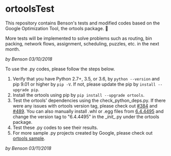 # ortoolsTest
This repository contains Benson's tests and modified codes based on the Google Optimization Tool, the ortools package. :eyes:

More tests will be implemented to solve problems such as routing, bin packing, network flows, assignment, scheduling, puzzles, etc. in the next month.

*by Benson 03/10/2018*

To use the .py codes, please follow the steps below.
 1. Verify that you have Python 2.7+, 3.5, or 3.6, by `python --version` and pip 9.01 or higher by `pip -V`. If not, please update the pip by `install --upgrade pip`.
 2. Install the ortools using pip by `pip install --upgrade ortools`. 
 3. Test the ortools' dependencies using the check_python_deps.py. If there were any issues with ortools version tag, please check out [#384](https://github.com/google/or-tools/issues/384) and [#489]( https://github.com/google/or-tools/issues/489). You can also manually install .whl or .egg files from [6.4.4495](https://pypi.python.org/pypi/ortools/6.4.4495) and change the version tag to "6.4.4495" in the \__init\__.py under the ortools package.
 4. Test these .py codes to see their results.
 5. For more sample .py projects created by Google, please check out [ortools sample](https://github.com/google/or-tools/releases/download/v6.4/or-tools_python_examples_v6.4.4495.zip).

*by Benson 03/11/2018*
